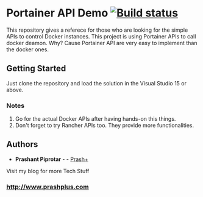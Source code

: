 # Portainer API Demo [![Build status](https://ci.appveyor.com/api/projects/status/ty38jhg8h7ref21c/branch/master?svg=true)](https://ci.appveyor.com/project/prashplus/portainer-api-demo/branch/master)

This repository gives a referece for those who are looking for the simple APIs to control Docker instances. This project is using Portainer APIs to call docker deamon. Why? Cause Portainer API are very easy to implement than the docker ones.

## Getting Started

Just clone the repository and load the solution in the Visual Studio 15 or above.

### Notes
 
1. Go for the actual Docker APIs after having hands-on this things.
2. Don't forget to try Rancher APIs too. They provide more functionalities.


## Authors

* **Prashant Piprotar** - - [Prash+](https://github.com/prashplus)

Visit my blog for more Tech Stuff
### http://www.prashplus.com
